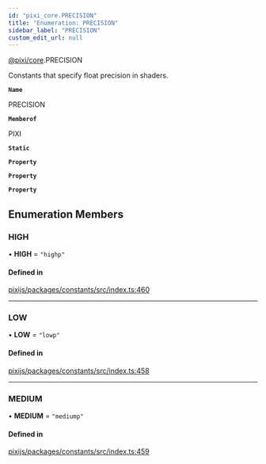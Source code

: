 ```yaml
---
id: "pixi_core.PRECISION"
title: "Enumeration: PRECISION"
sidebar_label: "PRECISION"
custom_edit_url: null
---
```


[@pixi/core](../modules/pixi_core.md).PRECISION

Constants that specify float precision in shaders.

**`Name`**

PRECISION

**`Memberof`**

PIXI

**`Static`**

**`Property`**

**`Property`**

**`Property`**

## Enumeration Members

### HIGH

• **HIGH** = ``"highp"``

#### Defined in

[pixijs/packages/constants/src/index.ts:460](https://github.com/pixijs/pixijs/blob/2194fe5c5/packages/constants/src/index.ts#L460)

___

### LOW

• **LOW** = ``"lowp"``

#### Defined in

[pixijs/packages/constants/src/index.ts:458](https://github.com/pixijs/pixijs/blob/2194fe5c5/packages/constants/src/index.ts#L458)

___

### MEDIUM

• **MEDIUM** = ``"mediump"``

#### Defined in

[pixijs/packages/constants/src/index.ts:459](https://github.com/pixijs/pixijs/blob/2194fe5c5/packages/constants/src/index.ts#L459)
